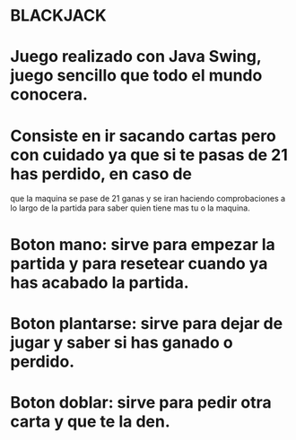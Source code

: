 # BLACKJACK

# Juego realizado con Java Swing, juego sencillo que todo el mundo conocera.
# Consiste en ir sacando cartas pero con cuidado ya que si te pasas de 21 has perdido, en caso de 
que la maquina se pase de 21 ganas y se iran haciendo comprobaciones a lo largo de la partida para 
saber quien tiene mas tu o la maquina.

# Boton mano: sirve para empezar la partida y para resetear cuando ya has acabado la partida.
# Boton plantarse: sirve para dejar de jugar y saber si has ganado o perdido.
# Boton doblar: sirve para pedir otra carta y que te la den.